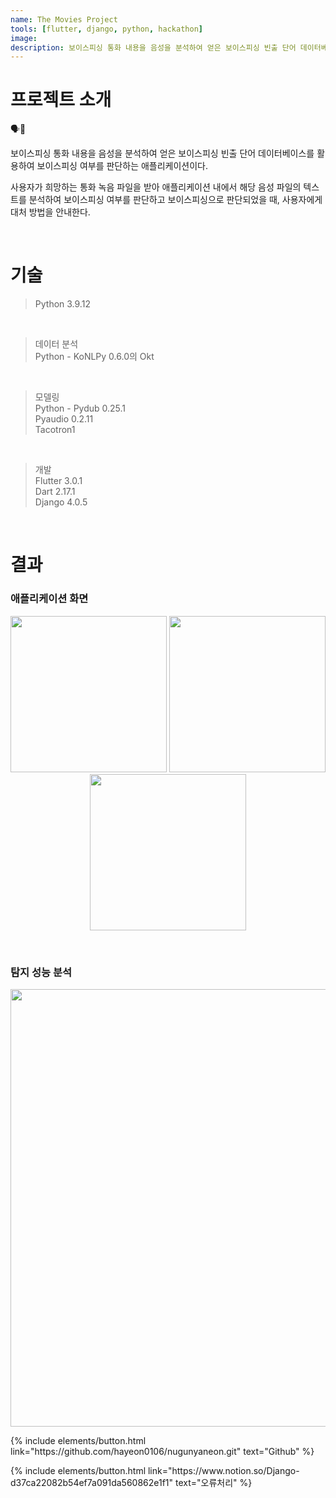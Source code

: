 ```yaml
---
name: The Movies Project
tools: [flutter, django, python, hackathon]
image:
description: 보이스피싱 통화 내용을 음성을 분석하여 얻은 보이스피싱 빈출 단어 데이터베이스를 활용하여 보이스피싱 여부를 판단하는 애플리케이션.
---
```


# 프로젝트 소개


🗣📱</br>


보이스피싱 통화 내용을 음성을 분석하여 얻은 보이스피싱 빈출 단어 데이터베이스를 활용하여 보이스피싱 여부를 판단하는 애플리케이션이다.</br>

사용자가 희망하는 통화 녹음 파일을 받아 애플리케이션 내에서 해당 음성 파일의 텍스트를 분석하여 보이스피싱 여부를 판단하고 보이스피싱으로 판단되었을 때, 사용자에게 대처 방법을 안내한다.

</br>

# 기술

> Python 3.9.12

</br>

> 데이터 분석</br>
> Python - KoNLPy 0.6.0의 Okt

</br>

> 모델링</br>
> Python - Pydub 0.25.1</br>
>          Pyaudio 0.2.11</br>
>          Tacotron1

</br>

> 개발</br>
> Flutter 3.0.1</br>
> Dart 2.17.1</br>
> Django 4.0.5</br>


</br>

# 결과

### 애플리케이션 화면

<p align="center">
 <img src="https://user-images.githubusercontent.com/84331957/176482243-6913555e-79b9-4b66-9c01-af4c009807d8.png" width="250"/>
 <img src="https://user-images.githubusercontent.com/84331957/176482326-53c19769-f8fa-41e4-9684-6cd6ab36ce81.png" width="250"/>
 <img src="https://user-images.githubusercontent.com/84331957/176482393-083d80c6-e060-4ff6-bbf1-42ad195465e6.png" width="250"/>
</p>

</br>

### 탐지 성능 분석

<p align="center">
 <img src = "https://user-images.githubusercontent.com/84331957/176482612-10574190-819c-46ef-abdb-ac2bf85e9489.png", width="700"/>
</p>


<p class="text-center">
{% include elements/button.html link="https://github.com/hayeon0106/nugunyaneon.git" text="Github" %}
</p>

<p class="text-center">
{% include elements/button.html link="https://www.notion.so/Django-d37ca22082b54ef7a091da560862e1f1" text="오류처리" %}
</p>